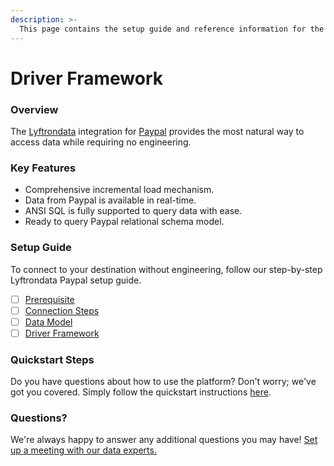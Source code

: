 ```yaml
---
description: >-
  This page contains the setup guide and reference information for the Paypal source connector.
---
```


# Driver Framework

### Overview

The [Lyftrondata](https://www.lyftrondata.com/) integration for [Paypal](None) provides the most natural way to access data while requiring no engineering.

### Key Features

* Comprehensive incremental load mechanism.
* Data from Paypal is available in real-time.&#x20;
* ANSI SQL is fully supported to query data with ease.
* Ready to query Paypal relational schema model.

### Setup Guide

To connect to your destination without engineering, follow our step-by-step Lyftrondata Paypal setup guide.

* [ ] [Prerequisite](../prerequisite.md)
* [ ] [Connection Steps](../connection-steps.md)
* [ ] [Data Model](../data-model/erd.md)
* [ ] [Driver Framework](../driver-framework/)

### Quickstart Steps

Do you have questions about how to use the platform? Don't worry; we've got you covered. Simply follow the quickstart instructions [here](../driver-framework/README.md).

### Questions? <a href="#questions" id="questions"></a>

We're always happy to answer any additional questions you may have! [Set up a meeting with our data experts.](https://www.lyftrondata.com/book-a-meeting/)


